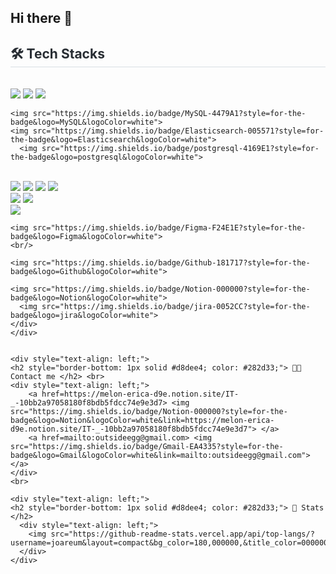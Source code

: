 ## Hi there 👋

<!--
**joareum/joareum** is a ✨ _special_ ✨ repository because its `README.md` (this file) appears on your GitHub profile.

Here are some ideas to get you started:

- 🔭 I’m currently working on ...
- 🌱 I’m currently learning ...
- 👯 I’m looking to collaborate on ...
- 🤔 I’m looking for help with ...
- 💬 Ask me about ...
- 📫 How to reach me: ...
- 😄 Pronouns: ...
- ⚡ Fun fact: ...
-->

<div style="text-align: left;">
    <h2 style="border-bottom: 1px solid #d8dee4; color: #282d33;"> 🛠️ Tech Stacks </h2> <br> 
    <div style="margin: ; text-align: left;" "text-align: left;"> 
<!---->

<!--BE-->
  <img src="https://img.shields.io/badge/Java-007396?style=for-the-badge&logo=Java&logoColor=white">
  <img src="https://img.shields.io/badge/Spring Boot-6DB33F?style=for-the-badge&logo=Spring Boot&logoColor=white">
  <img src="https://img.shields.io/badge/Python-3776AB?style=for-the-badge&logo=Python&logoColor=white">
	<br/>

<!--DB-->
    <img src="https://img.shields.io/badge/MySQL-4479A1?style=for-the-badge&logo=MySQL&logoColor=white">
    <img src="https://img.shields.io/badge/Elasticsearch-005571?style=for-the-badge&logo=Elasticsearch&logoColor=white">
	  <img src="https://img.shields.io/badge/postgresql-4169E1?style=for-the-badge&logo=postgresql&logoColor=white">
</br>

<!--FE-->
   <img src="https://img.shields.io/badge/Javascript-F7DF1E?style=for-the-badge&logo=Javascript&logoColor=white">
 	 <img src="https://img.shields.io/badge/typescript-#3178C6?style=flat-square&logo=typeScript&logoColor=white"/>
	 <img src="https://img.shields.io/badge/React-61DAFB?style=for-the-badge&logo=React&logoColor=white">
   <img src="https://img.shields.io/badge/Redux-764ABC?style=for-the-badge&logo=Redux&logoColor=white">
   <br/>
          
   <img src="https://img.shields.io/badge/Tailwind CSS-06B6D4?style=for-the-badge&logo=Tailwind CSS&logoColor=white">
   <img src="https://img.shields.io/badge/Vue.js-4FC08D?style=for-the-badge&logo=Vue.js&logoColor=white">
</br>
   <img src="https://img.shields.io/badge/Android-3DDC84?style=for-the-badge&logo=Android&logoColor=white">
</br>

    <img src="https://img.shields.io/badge/Figma-F24E1E?style=for-the-badge&logo=Figma&logoColor=white">
    <br/>
          
    <img src="https://img.shields.io/badge/Github-181717?style=for-the-badge&logo=Github&logoColor=white">
          
    <img src="https://img.shields.io/badge/Notion-000000?style=for-the-badge&logo=Notion&logoColor=white">
	  <img src="https://img.shields.io/badge/jira-0052CC?style=for-the-badge&logo=jira&logoColor=white">
    </div>
    </div>


    <div style="text-align: left;">
    <h2 style="border-bottom: 1px solid #d8dee4; color: #282d33;"> 🧑‍💻 Contact me </h2> <br> 
    <div style="text-align: left;"> 
        <a href=https://melon-erica-d9e.notion.site/IT-_-10bb2a97058180f8bdb5fdcc74e9e3d7> <img src="https://img.shields.io/badge/Notion-000000?style=for-the-badge&logo=Notion&logoColor=white&link=https://melon-erica-d9e.notion.site/IT-_-10bb2a97058180f8bdb5fdcc74e9e3d7"> </a>
        <a href=mailto:outsideegg@gmail.com> <img src="https://img.shields.io/badge/Gmail-EA4335?style=for-the-badge&logo=Gmail&logoColor=white&link=mailto:outsideegg@gmail.com"> </a>
    </div>  
    <br> 
    
    <div style="text-align: left;"> 
    <h2 style="border-bottom: 1px solid #d8dee4; color: #282d33;"> 🏅 Stats </h2> 
      <div style="text-align: left;">  
        <img src="https://github-readme-stats.vercel.app/api/top-langs/?username=joareum&layout=compact&bg_color=180,000000,&title_color=000000&text_color=000000"/> 
      </div> 
    </div>

